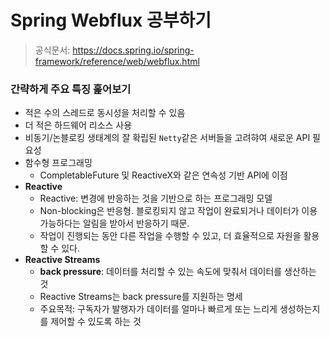 # Spring Webflux 공부하기

> 공식문서: https://docs.spring.io/spring-framework/reference/web/webflux.html

### 간략하게 주요 특징 훑어보기

- 적은 수의 스레드로 동시성을 처리할 수 있음
- 더 적은 하드웨어 리소스 사용
- 비동기/논블로킹 생태계의 잘 확립된 `Netty`같은 서버들을 고려햐여 새로운 API 필요성
- 함수형 프로그래밍
  -  CompletableFuture 및 ReactiveX와 같은 연속성 기반 API에 이점
- **Reactive**
  - Reactive: 변경에 반응하는 것을 기반으로 하는 프로그래밍 모델
  - Non-blocking은 반응형. 블로킹되지 않고 작업이 완료되거나 데이터가 이용 가능하다는 알림을 받아서 반응하기 때문.
  - 작업이 진행되는 동안 다른 작업을 수행할 수 있고, 더 효율적으로 자원을 활용할 수 있다.
- **Reactive Streams**
  - **back pressure**: 데이터를 처리할 수 있는 속도에 맞춰서 데이터를 생산하는 것
  - Reactive Streams는 back pressure를 지원하는 명세
  - 주요목적: 구독자가 발행자가 데이터를 얼마나 빠르게 또는 느리게 생성하는지를 제어할 수 있도록 하는 것

